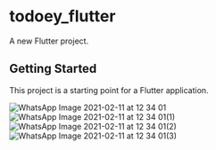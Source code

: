 # todoey_flutter

A new Flutter project.

## Getting Started

This project is a starting point for a Flutter application.




![WhatsApp Image 2021-02-11 at 12 34 01](https://user-images.githubusercontent.com/60404283/107632003-306f5a00-6c66-11eb-849f-f33ad69015a0.jpeg)
![WhatsApp Image 2021-02-11 at 12 34 01(1)](https://user-images.githubusercontent.com/60404283/107632015-349b7780-6c66-11eb-889d-c7c20402d7c9.jpeg)
![WhatsApp Image 2021-02-11 at 12 34 01(2)](https://user-images.githubusercontent.com/60404283/107632020-35340e00-6c66-11eb-9489-4ad0b6f4e282.jpeg)
![WhatsApp Image 2021-02-11 at 12 34 01(3)](https://user-images.githubusercontent.com/60404283/107632022-35cca480-6c66-11eb-93b4-f1f4f3ab60f0.jpeg)

